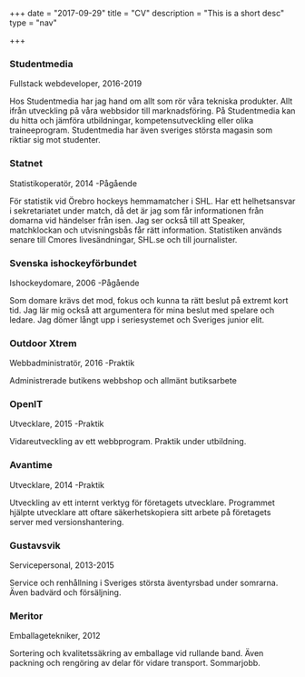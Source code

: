 +++
date = "2017-09-29"
title = "CV"
description = "This is a short desc"
type = "nav"

+++

<div class="corp-holder" style="background-image: url(/img/studentmedia.png)"></div>
<div class="corp-info">
<h3>Studentmedia</h3>
<p>Fullstack webdeveloper, 2016-2019</p>
<p>Hos Studentmedia har jag hand om allt som rör våra tekniska produkter. Allt ifrån utveckling på våra webbsidor till marknadsföring. 
På Studentmedia kan du hitta och jämföra utbildningar, kompetensutveckling eller olika traineeprogram.
Studentmedia har även sveriges största magasin som riktiar sig mot studenter.</p>
</div>

<div class="corp-holder" style="background-image: url(/img/statnet.png)"></div>
<div class="corp-info">
<h3>Statnet</h3>
<p>Statistikoperatör, 2014 -Pågående</p>
<p>För statistik vid Örebro hockeys hemmamatcher i SHL. Har ett helhetsansvar i sekretariatet under match, då
det är jag som får informationen från domarna vid händelser från isen. Jag ser också till att Speaker,
matchklockan och utvisningsbås får rätt information. Statistiken används senare till Cmores livesändningar,
SHL.se och till journalister.</p>
</div>

<div class="corp-holder" style="background-image: url(/img/swehockey.png);"></div>
<div class="corp-info">
<h3>Svenska ishockeyförbundet</h3>
<p>Ishockeydomare, 2006 -Pågående</p>
<p>Som domare krävs det mod, fokus och kunna ta rätt beslut på extremt kort tid. Jag lär mig också att argumentera
för mina beslut med spelare och ledare. Jag dömer långt upp i seriesystemet och Sveriges junior elit.</p>
</div>

<div class="corp-holder" style="background-image: url(/img/outdoor.png);"></div>
<div class="corp-info">
<h3>Outdoor Xtrem</h3>
<p>Webbadministratör, 2016 -Praktik</p>
<p>Administrerade butikens webbshop och allmänt butiksarbete</p>
</div>

<div class="corp-holder" style="background-image: url(/img/openit.png);"></div>
<div class="corp-info">
<h3>OpenIT</h3>
<p>Utvecklare, 2015 -Praktik</p>
<p>Vidareutveckling av ett webbprogram. Praktik under utbildning.</p>
</div>

<div class="corp-holder" style="background-image: url(/img/avantime.png);"></div>
<div class="corp-info">
<h3>Avantime</h3>
<p>Utvecklare, 2014 -Praktik</p>
<p>Utveckling av ett internt verktyg för företagets utvecklare. Programmet hjälpte utvecklare att oftare säkerhetskopiera
sitt arbete på företagets server med versionshantering.</p>
</div>

<div class="corp-holder" style="background-image: url(/img/gustavsvik.jpg);"></div>
<div class="corp-info">
<h3>Gustavsvik</h3>
<p>Servicepersonal, 2013-2015</p>
<p>Service och renhållning i Sveriges största äventyrsbad under somrarna. Även badvärd och försäljning.</p>
</div>

<div class="corp-holder" style="background-image: url(/img/meritor.png);"></div>
<div class="corp-info">
<h3>Meritor</h3>
<p>Emballagetekniker, 2012</p>
<p>Sortering och kvalitetssäkring av emballage vid rullande band. Även packning och rengöring av delar för vidare transport. Sommarjobb.</p>
</div>

